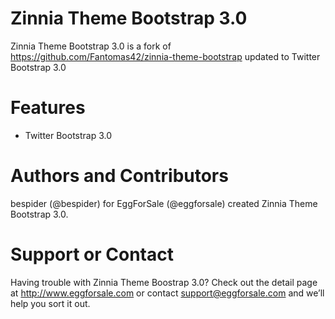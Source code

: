 Zinnia Theme Bootstrap 3.0
=================

Zinnia Theme Bootstrap 3.0 is a fork of https://github.com/Fantomas42/zinnia-theme-bootstrap updated to Twitter Bootstrap 3.0

Features
=================

* Twitter Bootstrap 3.0

Authors and Contributors
=================

bespider (@bespider) for EggForSale (@eggforsale) created Zinnia Theme Bootstrap 3.0.

Support or Contact
=================

Having trouble with Zinnia Theme Boostrap 3.0? Check out the detail page at http://www.eggforsale.com or contact support@eggforsale.com and we’ll help you sort it out.
